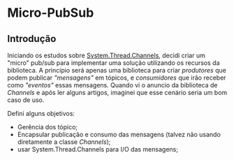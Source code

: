 # Micro-PubSub

## Introdução

Iniciando os estudos sobre [System.Thread.Channels](https://docs.microsoft.com/en-us/dotnet/api/system.threading.channels), decidi criar um "micro" pub/sub para implementar uma solução utilizando os recursos da biblioteca. A princípio será apenas uma biblioteca para criar _produtores_ que podem publicar _"mensagens"_ em tópicos, e _consumidores_ que irão receber como _"eventos"_ essas mensagens. Quando vi o anuncio da biblioteca de _Channels_ e após ler alguns artigos, imaginei que esse cenário seria um bom caso de uso. 

Defini alguns objetivos:
- Gerência dos tópico;
- Encapsular publicação e consumo das mensagens (talvez não usando diretamente a classe _Channels<T>_);
- usar System.Thread.Channels para I/O das mensagens;